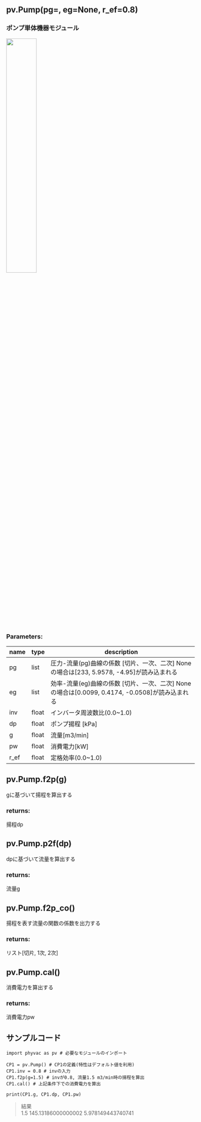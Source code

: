 ## pv.Pump(pg=, eg=None, r_ef=0.8)
### ポンプ単体機器モジュール  
<img src="https://user-images.githubusercontent.com/27459538/112824603-b2f09380-90c5-11eb-8e10-45acdd9ef187.png" width=40%>
  
### Parameters:
|  name  |  type  | description |
| ---- | ---- | ---- |
|pg|list|圧力-流量(pg)曲線の係数 [切片、一次、二次] Noneの場合は[233, 5.9578, -4.95]が読み込まれる|
|eg|list|効率-流量(eg)曲線の係数 [切片、一次、二次] Noneの場合は[0.0099, 0.4174, -0.0508]が読み込まれる|
|inv|float|インバータ周波数比(0.0~1.0)|
|dp|float|ポンプ揚程 [kPa]|
|g|float|流量[m3/min]|
|pw|float|消費電力[kW]|
|r_ef|float|定格効率(0.0~1.0)|
  
## pv.Pump.f2p(g)
gに基づいて揚程を算出する
  
### returns:
揚程dp

## pv.Pump.p2f(dp)
dpに基づいて流量を算出する
  
### returns:
流量g
  
## pv.Pump.f2p_co()
揚程を表す流量の関数の係数を出力する
  
### returns:
リスト[切片, 1次, 2次]
  
## pv.Pump.cal()
消費電力を算出する
  
### returns:
消費電力pw
  
  
## サンプルコード  
```
import phyvac as pv # 必要なモジュールのインポート

CP1 = pv.Pump() # CP1の定義(特性はデフォルト値を利用)
CP1.inv = 0.8 # invの入力
CP1.f2p(g=1.5) # invが0.8, 流量1.5 m3/min時の揚程を算出
CP1.cal() # 上記条件下での消費電力を算出

print(CP1.g, CP1.dp, CP1.pw)
```
> 結果  
> 1.5 145.13186000000002 5.978149443740741
  
